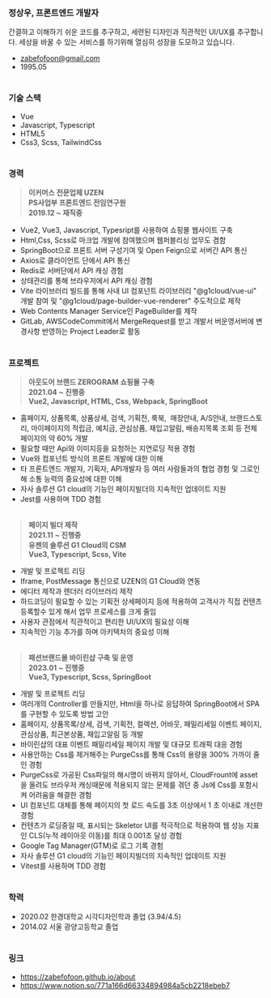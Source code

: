 ### 정상우, 프론트엔드 개발자
간결하고 이해하기 쉬운 코드를 추구하고, 세련된 디자인과 직관적인 UI/UX를 추구합니다. 세상을 바꿀 수 있는 서비스를 하기위해 열심히 성장을 도모하고 있습니다.
*   zabefofoon@gmail.com
*   1995.05   
&nbsp;  
### **기술 스택**
*   Vue
*   Javascript, Typescript 
*   HTML5 
*   Css3, Scss, TailwindCss  
&nbsp;
### 경력
> **이커머스 전문업체 UZEN**  
> **PS사업부 프론트엔드 전임연구원**  
> **2019.12 ~ 재직중**

*   Vue2, Vue3, Javascript, Typesript를 사용하여 쇼핑몰 웹사이트 구축
*   Html,Css, Scss로 마크업 개발에 참여했으며 웹퍼블리싱 업무도 겸함
*   SpringBoot으로 프론트 서버 구성기여 및 Open Feign으로 서버간 API 통신
*   Axios로 클라이언트 단에서 API 통신 
*   Redis로 서버단에서 API 캐싱 경험
*   상태관리를 통해 브라우저에서 API 캐싱 경험
*   Vite 라이브러리 빌드를 통해 사내 UI 컴포넌트 라이브러리 "@g1cloud/vue-ui" 개발 참여 및 "@g1cloud/page-builder-vue-renderer" 주도적으로 제작 
*   Web Contents Manager Service인 PageBuilder를 제작 
*   GitLab, AWSCodeCommit에서 MergeRequest를 받고 개발서 버운영서버에 변경사항 반영하는 Project Leader로 활동  
&nbsp;

### **프로젝트**
> **아웃도어 브랜드 ZEROGRAM 쇼핑몰 구축**  
> **2021.04 ~ 진행중**  
> **Vue2, Javascript, HTML, Css, Webpack, SpringBoot**

*   홈페이지, 상품목록, 상품상세, 검색, 기획전, 룩북,  매장안내, A/S안내, 브랜드스토리, 마이페이지의 적립금, 예치금, 관심상품, 재입고알림, 배송지목록 조회 등 전체 페이지의 약 60% 개발
*   필요할 때만 Api와 이미지등을 요청하는 지연로딩 적용 경험
*   Vue와 컴포넌트 방식의 프론트 개발에 대한 이해
*   타 프론트엔드 개발자, 기획자, API개발자 등 여러 사람들과의 협업 경험 및 그로인해 소통 능력의 중요성에 대한 이해
*   자사 솔루션 G1 cloud의 기능인 페이지빌더의 지속적인 업데이트 지원
*   Jest를 사용하며 TDD 경험  
&nbsp;

> **페이지 빌더 제작**  
> **2021.11 ~ 진행중**  
> **유젠의 솔루션 G1 Cloud의 CSM**  
> **Vue3, Typescript, Scss, Vite**

*   개발 및 프로젝트 리딩
*   Iframe, PostMessage 통신으로 UZEN의 G1 Cloud와 연동
*   에디터 제작과 렌더러 라이브러리 제작
*   하드코딩이 필요할 수 있는 기획전 상세페이지 등에 적용하여 고객사가 직접 컨텐츠 등록할수 있게 해서 업무 프로세스를 크게 줄임
*   사용자 관점에서 직관적이고 편리한 UI/UX의 필요성 이해
*   지속적인 기능 추가를 하며 아키텍처의 중요성 이해  
     

> **패션브랜드몰 바이린샵 구축 및 운영**  
> **2023.01 ~ 진행중**  
> **Vue3, Typescript, Scss, SpringBoot**

*   개발 및 프로젝트 리딩
*   여러개의 Controller를 만들지만, Html을 하나로 응답하여 SpringBoot에서 SPA를 구현할 수 있도록 방법 고안
*   홈페이지, 상품목록/상세, 검색, 기획전, 컬렉션, 어바웃, 패밀리세일 이벤트 페이지, 관심상품, 최근본상품, 재입고알림 등 개발
*   바이린샵의 대표 이벤트 패밀리세일 페이지 개발 및 대규모 트래픽 대응 경험
*   사용안하는 Css를 제거해주는 PurgeCss를 통해 Css의 용량을 300% 가까이 줄인 경험
*   PurgeCss로 가공된 Css파일의 해시명이 바뀌지 않아서, CloudFrount에 asset을 올려도 브라우저 캐싱때문에 적용되지 않는 문제를 겪던 중 Js에 Css를 포함시켜 어려움을 해결한 경험
*   UI 컴포넌트 대체를 통해 페이지의 첫 로드 속도를 3초 이상에서 1 초 이내로 개선한 경험
*   컨텐츠가 로딩중일 때, 표시되는 Skeletor UI를 적극적으로 적용하여 웹 성능 지표인 CLS(누적 레이아웃 이동)를 최대 0.001초 달성 경험
*   Google Tag Manager(GTM)로 로그 기록 경험
*   자사 솔루션 G1 cloud의 기능인 페이지빌더의 지속적인 업데이트 지원
*   Vitest를 사용하며 TDD 경험  
&nbsp;  

### **학력**

*   2020.02 한경대학교 시각디자인학과 졸업 (3.94/4.5)
*   2014.02 서울 광양고등학교 졸업  
&nbsp;

### 링크

*   https://zabefofoon.github.io/about
*   https://www.notion.so/771a166d66334894984a5cb2218ebeb7
